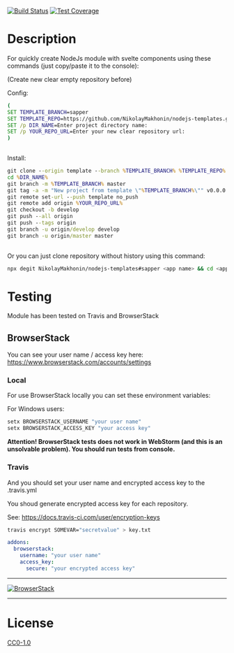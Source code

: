 <!-- Markdown Docs: -->
<!-- https://guides.github.com/features/mastering-markdown/#GitHub-flavored-markdown -->
<!-- https://daringfireball.net/projects/markdown/basics -->
<!-- https://daringfireball.net/projects/markdown/syntax -->

<!-- [![NPM Version][npm-image]][npm-url] -->
<!-- [![NPM Downloads][downloads-image]][downloads-url] -->
<!-- [![Node.js Version][node-version-image]][node-version-url] -->
[![Build Status][travis-image]][travis-url]
[![Test Coverage][coveralls-image]][coveralls-url]

# Description

For quickly create NodeJs module with svelte components using these commands (just copy/paste it to the console):

(Create new clear empty repository before)

Config:

```cmd
(
SET TEMPLATE_BRANCH=sapper
SET TEMPLATE_REPO=https://github.com/NikolayMakhonin/nodejs-templates.git
SET /p DIR_NAME=Enter project directory name:
SET /p YOUR_REPO_URL=Enter your new clear repository url:
)
 
```

Install:

```cmd
git clone --origin template --branch %TEMPLATE_BRANCH% %TEMPLATE_REPO% %DIR_NAME%
cd %DIR_NAME%
git branch -m %TEMPLATE_BRANCH% master
git tag -a -m "New project from template \"%TEMPLATE_BRANCH%\"" v0.0.0
git remote set-url --push template no_push
git remote add origin %YOUR_REPO_URL%
git checkout -b develop
git push --all origin
git push --tags origin
git branch -u origin/develop develop
git branch -u origin/master master
 
```

Or you can just clone repository without history using this command:
```bash
npx degit NikolayMakhonin/nodejs-templates#sapper <app name> && cd <app name> && npm i && npm run test
```

# Testing

<!-- Required for open source BrowserStack plan -->
<!-- https://www.browserstack.com/open-source?ref=pricing -->

Module has been tested on Travis and BrowserStack

## BrowserStack

You can see your user name / access key here:
https://www.browserstack.com/accounts/settings

### Local

For use BrowserStack locally you can set these environment variables:

For Windows users:
```bash
setx BROWSERSTACK_USERNAME "your user name"
setx BROWSERSTACK_ACCESS_KEY "your access key"
```

**Attention! BrowserStack tests does not work in WebStorm (and this is an unsolvable problem). You should run tests from console.**

### Travis

And you should set your user name and encrypted access key to the .travis.yml

You shoud generate encrypted access key for each repository.

See: https://docs.travis-ci.com/user/encryption-keys
```bash
travis encrypt SOMEVAR="secretvalue" > key.txt
```


```yml
addons:
  browserstack:
    username: "your user name"
    access_key:
      secure: "your encrypted access key"
```

---

[![BrowserStack](https://i.imgur.com/cOdhMed.png)](https://www.browserstack.com/)

---

# License

[CC0-1.0](LICENSE)

[npm-image]: https://img.shields.io/npm/v/templates.svg
[npm-url]: https://npmjs.org/package/templates
[node-version-image]: https://img.shields.io/node/v/templates.svg
[node-version-url]: https://nodejs.org/en/download/
[travis-image]: https://travis-ci.org/NikolayMakhonin/nodejs-templates.svg?branch=sapper
[travis-url]: https://travis-ci.org/NikolayMakhonin/nodejs-templates?branch=sapper
[coveralls-image]: https://coveralls.io/repos/github/NikolayMakhonin/nodejs-templates/badge.svg?branch=sapper
[coveralls-url]: https://coveralls.io/github/NikolayMakhonin/nodejs-templates?branch=sapper
[downloads-image]: https://img.shields.io/npm/dm/templates.svg
[downloads-url]: https://npmjs.org/package/templates
[npm-url]: https://npmjs.org/package/templates
